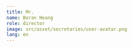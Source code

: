 ```yaml
---
title: Mr. 
name: Boran Heang
role: director
image: src/asset/secretaries/user-avatar.png
lang: en
---
```

